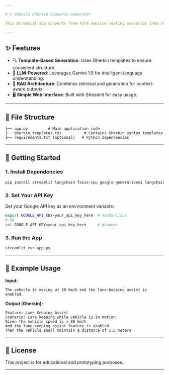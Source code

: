 ```yaml
---

# 🚗 Vehicle Gherkin Scenario Generator

This Streamlit app converts free-form vehicle testing scenarios into structured **Gherkin syntax** using a combination of **Google's Gemini 1.5 model** and a set of predefined templates.

---
```


## ✨ Features

* 🔍 **Template-Based Generation**: Uses Gherkin templates to ensure consistent structure.
* 🤖 **LLM-Powered**: Leverages Gemini 1.5 for intelligent language understanding.
* 🧠 **RAG Architecture**: Combines retrieval and generation for context-aware outputs.
* 🖥️ **Simple Web Interface**: Built with Streamlit for easy usage.

---

## 📁 File Structure

```
├── app.py         # Main application code
├── gherkin_templates.txt          # Contains Gherkin syntax templates
├── requirements.txt (optional)   # Python dependencies
```

---

## 🚀 Getting Started

### 1. **Install Dependencies**

```bash
pip install streamlit langchain faiss-cpu google-generativeai langchain-google-genai
```

### 2. **Set Your API Key**

Set your Google API key as an environment variable:

```bash
export GOOGLE_API_KEY=your_api_key_here  # macOS/Linux
# OR
set GOOGLE_API_KEY=your_api_key_here     # Windows
```

### 3. **Run the App**

```bash
streamlit run app.py
```

---

## 📝 Example Usage

**Input:**

```
The vehicle is moving at 80 km/h and the lane-keeping assist is enabled.
```

**Output (Gherkin):**

```gherkin
Feature: Lane Keeping Assist
Scenario: Lane keeping while vehicle is in motion
Given the vehicle speed is > 80 km/h
And the lane-keeping assist feature is enabled
Then the vehicle shall maintain a distance of 1.5 meters
```

---

## 📌 License

This project is for educational and prototyping purposes.

---
